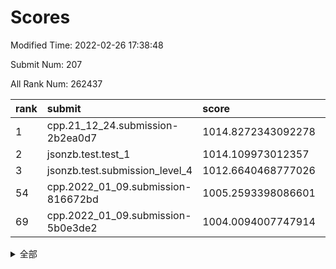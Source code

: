 # Scores

Modified Time: 2022-02-26 17:38:48

Submit Num: 207

All Rank Num: 262437

| rank |               submit               |       score        |       sigma        | pk_num |
| :--- | :--------------------------------- | :----------------- | :----------------- | :----- |
| 1    | cpp.21_12_24.submission-2b2ea0d7   | 1014.8272343092278 | 0.8424662792414702 | 5069   |
| 2    | jsonzb.test.test_1                 | 1014.109973012357  | 0.8650182783321172 | 5072   |
| 3    | jsonzb.test.submission_level_4     | 1012.6640468777026 | 0.7844350897829909 | 5070   |
| 54   | cpp.2022_01_09.submission-816672bd | 1005.2593398086601 | 0.7039191813022792 | 5070   |
| 69   | cpp.2022_01_09.submission-5b0e3de2 | 1004.0094007747914 | 0.71287904598052   | 5071   |


<details>
<summary>全部</summary>

| rank |                 submit                 |       score        |       sigma        | pk_num |
| :--- | :------------------------------------- | :----------------- | :----------------- | :----- |
| 1    | cpp.21_12_24.submission-2b2ea0d7       | 1014.8272343092278 | 0.8424662792414702 | 5069   |
| 2    | jsonzb.test.test_1                     | 1014.109973012357  | 0.8650182783321172 | 5072   |
| 3    | jsonzb.test.submission_level_4         | 1012.6640468777026 | 0.7844350897829909 | 5070   |
| 4    | gobigger.level_3.submission_level_3_8  | 1011.7639685072397 | 0.7721987117039838 | 5072   |
| 5    | gobigger.level_3.submission_level_3_27 | 1011.4361239259393 | 0.775813970731558  | 5067   |
| 6    | gobigger.level_3.submission_level_3_29 | 1011.2861979924617 | 0.7861071204172384 | 5067   |
| 7    | gobigger.level_3.submission_level_3_47 | 1010.9734752455824 | 0.7904172823437036 | 5077   |
| 8    | gobigger.level_3.submission_level_3_17 | 1010.911443420894  | 0.775649876047571  | 5070   |
| 9    | gobigger.level_3.submission_level_3_12 | 1010.8192056765217 | 0.7814518948862353 | 5073   |
| 10   | gobigger.level_3.submission_level_3_35 | 1010.7255286005311 | 0.7491311018299819 | 5074   |
| 11   | gobigger.level_3.submission_level_3_5  | 1010.7001879410377 | 0.7469547496112117 | 5071   |
| 12   | gobigger.level_3.submission_level_3_2  | 1010.6685955013489 | 0.7759269544031062 | 5069   |
| 13   | gobigger.level_3.submission_level_3_3  | 1010.6158464582192 | 0.7578496892553054 | 5074   |
| 14   | gobigger.level_3.submission_level_3_20 | 1010.6018692411528 | 0.7706328502590707 | 5075   |
| 15   | gobigger.level_3.submission_level_3_32 | 1010.5358172939431 | 0.7536631586986884 | 5074   |
| 16   | gobigger.level_3.submission_level_3_38 | 1010.5009218083205 | 0.7415054982785447 | 5070   |
| 17   | gobigger.level_3.submission_level_3_19 | 1010.4634873626003 | 0.7678148792315385 | 5075   |
| 18   | gobigger.level_3.submission_level_3_14 | 1010.3993920621214 | 0.763557417799629  | 5072   |
| 19   | gobigger.level_3.submission_level_3_4  | 1010.3617541884072 | 0.7637710610691063 | 5070   |
| 20   | gobigger.level_3.submission_level_3_15 | 1010.3055905671308 | 0.773381312421675  | 5073   |
| 21   | gobigger.level_3.submission_level_3_34 | 1010.2935860280014 | 0.7609831551158599 | 5073   |
| 22   | gobigger.level_3.submission_level_3_36 | 1010.2226901217579 | 0.7663991134936464 | 5071   |
| 23   | gobigger.level_3.submission_level_3_31 | 1010.1752432755645 | 0.7975685388582978 | 5069   |
| 24   | gobigger.level_3.submission_level_3_41 | 1010.1524012494918 | 0.7532212954562417 | 5070   |
| 25   | gobigger.level_3.submission_level_3_46 | 1010.1183195072354 | 0.748086525295052  | 5067   |
| 26   | gobigger.level_3.submission_level_3_26 | 1010.0856646855054 | 0.760742137012089  | 5068   |
| 27   | gobigger.level_3.submission_level_3_33 | 1010.0121611817577 | 0.7697772756679502 | 5070   |
| 28   | gobigger.level_3.submission_level_3_48 | 1009.9757517852476 | 0.7694173744237514 | 5069   |
| 29   | gobigger.level_3.submission_level_3_40 | 1009.8986350289844 | 0.7632115858658421 | 5069   |
| 30   | gobigger.level_3.submission_level_3_44 | 1009.875275017207  | 0.7551828971535992 | 5077   |
| 31   | gobigger.level_3.submission_level_3_18 | 1009.8316869361754 | 0.7547831292332282 | 5070   |
| 32   | gobigger.level_3.submission_level_3_42 | 1009.747579528736  | 0.7464980898733827 | 5072   |
| 33   | gobigger.level_3.submission_level_3_0  | 1009.7472905766256 | 0.7737274378678011 | 5074   |
| 34   | gobigger.level_3.submission_level_3_22 | 1009.7420348211327 | 0.7617312426419613 | 5070   |
| 35   | gobigger.level_3.submission_level_3_1  | 1009.6030437188508 | 0.7471495453586262 | 5075   |
| 36   | gobigger.level_3.submission_level_3_43 | 1009.5043006252835 | 0.7539541941373249 | 5072   |
| 37   | gobigger.level_3.submission_level_3_37 | 1009.4671171016558 | 0.7667664752991686 | 5070   |
| 38   | gobigger.level_3.submission_level_3_39 | 1009.4265804852145 | 0.7676866250195467 | 5074   |
| 39   | gobigger.level_3.submission_level_3_21 | 1009.4131706135845 | 0.7655251357848968 | 5067   |
| 40   | gobigger.level_3.submission_level_3_10 | 1009.3821033211636 | 0.725194164788624  | 5070   |
| 41   | gobigger.level_3.submission_level_3_30 | 1009.3649514941615 | 0.7184706709849318 | 5070   |
| 42   | gobigger.level_3.submission_level_3_23 | 1009.3473266246508 | 0.762048304189196  | 5067   |
| 43   | gobigger.level_3.submission_level_3_13 | 1009.3008609486551 | 0.775874429125379  | 5074   |
| 44   | gobigger.level_3.submission_level_3_9  | 1009.2615475709744 | 0.7586993276196211 | 5065   |
| 45   | gobigger.level_3.submission_level_3_16 | 1009.1208784225119 | 0.7373990871670478 | 5062   |
| 46   | gobigger.level_3.submission_level_3_28 | 1009.1031430933815 | 0.7570488918776785 | 5073   |
| 47   | gobigger.level_3.submission_level_3_6  | 1009.0319503903816 | 0.7458421738620781 | 5070   |
| 48   | gobigger.level_3.submission_level_3_45 | 1008.992978811167  | 0.7234305288267474 | 5071   |
| 49   | gobigger.level_3.submission_level_3_11 | 1008.9333000042192 | 0.7395316382884877 | 5070   |
| 50   | gobigger.level_3.submission_level_3_49 | 1008.8025147213019 | 0.7366542123871838 | 5069   |
| 51   | gobigger.level_3.submission_level_3_24 | 1008.7680281799434 | 0.7454754569040709 | 5071   |
| 52   | gobigger.level_3.submission_level_3_25 | 1008.6692250129777 | 0.7469488733980181 | 5069   |
| 53   | gobigger.level_3.submission_level_3_7  | 1008.5200361535971 | 0.7531507684441631 | 5072   |
| 54   | cpp.2022_01_09.submission-816672bd     | 1005.2593398086601 | 0.7039191813022792 | 5070   |
| 55   | gobigger.level_1.submission_level_1_1  | 1005.255435049418  | 0.710776041567242  | 5069   |
| 56   | gobigger.level_1.submission_level_1_4  | 1005.0371386026998 | 0.7264383016605734 | 5075   |
| 57   | gobigger.level_1.submission_level_1_14 | 1004.703969151835  | 0.7277750167358479 | 5069   |
| 58   | gobigger.level_1.submission_level_1_37 | 1004.54517378018   | 0.7157648147210879 | 5066   |
| 59   | gobigger.level_1.submission_level_1_2  | 1004.4460845544495 | 0.7170759902868415 | 5073   |
| 60   | gobigger.level_1.submission_level_1_29 | 1004.4051445124077 | 0.7151606995541006 | 5068   |
| 61   | gobigger.level_1.submission_level_1_0  | 1004.3750750639421 | 0.728780773268446  | 5071   |
| 62   | gobigger.level_1.submission_level_1_46 | 1004.3600265712115 | 0.7275872995339638 | 5069   |
| 63   | gobigger.level_1.submission_level_1_22 | 1004.341278717651  | 0.734556843494282  | 5076   |
| 64   | gobigger.level_1.submission_level_1_27 | 1004.2337264867258 | 0.7278154590773792 | 5070   |
| 65   | gobigger.level_1.submission_level_1_26 | 1004.2111840446292 | 0.7149952183325563 | 5073   |
| 66   | gobigger.level_1.submission_level_1_45 | 1004.0494541646636 | 0.7163493092629141 | 5078   |
| 67   | gobigger.level_1.submission_level_1_17 | 1004.0184112080301 | 0.7254485557832213 | 5074   |
| 68   | gobigger.level_1.submission_level_1_15 | 1004.0175664573288 | 0.7148244129390541 | 5067   |
| 69   | cpp.2022_01_09.submission-5b0e3de2     | 1004.0094007747914 | 0.71287904598052   | 5071   |
| 70   | gobigger.level_1.submission_level_1_6  | 1003.9918730030475 | 0.7137335849564609 | 5072   |
| 71   | gobigger.level_1.submission_level_1_35 | 1003.8673488301304 | 0.7212653047440399 | 5076   |
| 72   | gobigger.level_1.submission_level_1_9  | 1003.8627565229613 | 0.729513548450228  | 5068   |
| 73   | gobigger.level_1.submission_level_1_3  | 1003.8079346765097 | 0.7144915306198604 | 5072   |
| 74   | gobigger.level_1.submission_level_1_34 | 1003.757460427187  | 0.7221949487404017 | 5070   |
| 75   | gobigger.level_1.submission_level_1_16 | 1003.7222204510065 | 0.7237793221759619 | 5068   |
| 76   | gobigger.level_1.submission_level_1_47 | 1003.6266895740584 | 0.7275663958105406 | 5069   |
| 77   | gobigger.level_1.submission_level_1_38 | 1003.5775292631326 | 0.7106146064957802 | 5072   |
| 78   | gobigger.level_1.submission_level_1_5  | 1003.4725374244816 | 0.7095108755051874 | 5070   |
| 79   | gobigger.level_1.submission_level_1_32 | 1003.3873707402637 | 0.7112317291462038 | 5072   |
| 80   | gobigger.level_1.submission_level_1_30 | 1003.3755332862438 | 0.71943228743044   | 5068   |
| 81   | gobigger.level_1.submission_level_1_7  | 1003.3246284955055 | 0.7223384142896419 | 5076   |
| 82   | gobigger.level_1.submission_level_1_41 | 1003.2297118165667 | 0.7144640602284009 | 5073   |
| 83   | gobigger.level_1.submission_level_1_44 | 1003.2236187731285 | 0.7058584717145094 | 5072   |
| 84   | gobigger.level_1.submission_level_1_18 | 1003.1368162043059 | 0.7218596881723733 | 5068   |
| 85   | gobigger.level_1.submission_level_1_10 | 1003.1357337023001 | 0.7147504561197247 | 5072   |
| 86   | gobigger.level_1.submission_level_1_13 | 1003.1254544603094 | 0.7273131743867176 | 5069   |
| 87   | gobigger.level_1.submission_level_1_8  | 1003.0989477326412 | 0.7217056552128385 | 5068   |
| 88   | gobigger.level_1.submission_level_1_25 | 1003.0910233481665 | 0.7102517024839675 | 5068   |
| 89   | gobigger.level_1.submission_level_1_42 | 1003.0421922381315 | 0.70676425413979   | 5070   |
| 90   | gobigger.level_1.submission_level_1_12 | 1003.019062429848  | 0.7133758939487319 | 5070   |
| 91   | gobigger.level_1.submission_level_1_23 | 1002.8167632164908 | 0.7127028167054582 | 5071   |
| 92   | gobigger.level_1.submission_level_1_20 | 1002.8077602528457 | 0.7240789321873674 | 5076   |
| 93   | gobigger.level_1.submission_level_1_40 | 1002.7703488345544 | 0.7202327339480025 | 5070   |
| 94   | gobigger.level_1.submission_level_1_49 | 1002.7641081246478 | 0.7145935475025351 | 5067   |
| 95   | gobigger.level_1.submission_level_1_43 | 1002.7475368315227 | 0.7069172694635564 | 5070   |
| 96   | gobigger.level_1.submission_level_1_33 | 1002.7353841052358 | 0.716219085714198  | 5074   |
| 97   | gobigger.level_1.submission_level_1_39 | 1002.688395756848  | 0.71193940605841   | 5074   |
| 98   | gobigger.level_1.submission_level_1_21 | 1002.6621572233486 | 0.7158311412806853 | 5068   |
| 99   | gobigger.level_1.submission_level_1_19 | 1002.4599802919099 | 0.7127920396264721 | 5071   |
| 100  | gobigger.level_1.submission_level_1_36 | 1002.3380996119764 | 0.7260946985219021 | 5070   |
| 101  | gobigger.level_1.submission_level_1_28 | 1002.2098603629219 | 0.7048328081913657 | 5067   |
| 102  | gobigger.level_1.submission_level_1_24 | 1002.1997589978484 | 0.7111947741875725 | 5067   |
| 103  | gobigger.level_1.submission_level_1_31 | 1002.0637663938402 | 0.7123780677703268 | 5067   |
| 104  | gobigger.level_1.submission_level_1_48 | 1001.4344366250133 | 0.7193556537749611 | 5069   |
| 105  | gobigger.level_1.submission_level_1_11 | 1000.5395168085239 | 0.7155564601839304 | 5072   |
| 106  | gobigger.random.submission_random_41   | 997.73857007254    | 0.7113464630858657 | 5074   |
| 107  | gobigger.random.submission_random_26   | 997.6979445160051  | 0.7123128218015108 | 5067   |
| 108  | gobigger.random.submission_random_9    | 997.5598544549653  | 0.7016930888271959 | 5076   |
| 109  | gobigger.random.submission_random_45   | 997.1898236455901  | 0.6980062549595397 | 5072   |
| 110  | gobigger.random.submission_random_28   | 997.1290784912092  | 0.7108837893324182 | 5070   |
| 111  | gobigger.random.submission_random_35   | 996.9586732628537  | 0.7021497921756276 | 5068   |
| 112  | gobigger.random.submission_random_18   | 996.620926950547   | 0.7112188198967653 | 5075   |
| 113  | gobigger.random.submission_random_10   | 996.5297323617363  | 0.7025411798887362 | 5073   |
| 114  | gobigger.random.submission_random_2    | 996.504640468656   | 0.7121445092072091 | 5070   |
| 115  | gobigger.random.submission_random_33   | 996.4353772598481  | 0.7104887484595175 | 5073   |
| 116  | gobigger.random.submission_random_37   | 996.4005399151209  | 0.7085877387773076 | 5073   |
| 117  | gobigger.random.submission_random_42   | 996.3799214683704  | 0.7185571330314557 | 5072   |
| 118  | gobigger.random.submission_random_20   | 996.3072611757312  | 0.7090015461378577 | 5072   |
| 119  | gobigger.random.submission_random_47   | 996.2970685992741  | 0.722814359620817  | 5072   |
| 120  | gobigger.random.submission_random_15   | 996.261947522845   | 0.7001481870627828 | 5073   |
| 121  | gobigger.random.submission_random_1    | 996.2161088513129  | 0.6989006360891495 | 5068   |
| 122  | gobigger.random.submission_random_12   | 996.1237826679395  | 0.71330091673746   | 5074   |
| 123  | gobigger.random.submission_random_36   | 996.1120820658332  | 0.7096952220241687 | 5070   |
| 124  | gobigger.random.submission_random_4    | 996.0533262501939  | 0.715417590197061  | 5076   |
| 125  | gobigger.random.submission_random_43   | 996.0407539602968  | 0.6995108553517382 | 5074   |
| 126  | gobigger.random.submission_random_34   | 995.9822012378592  | 0.7210208413138065 | 5069   |
| 127  | gobigger.random.submission_random_44   | 995.9739052628511  | 0.7170793008426706 | 5070   |
| 128  | gobigger.random.submission_random_8    | 995.9207498834242  | 0.7038948720061444 | 5072   |
| 129  | gobigger.random.submission_random_21   | 995.9081211629906  | 0.7063179430644781 | 5074   |
| 130  | gobigger.random.submission_random_14   | 995.9001789990449  | 0.7052360318724217 | 5068   |
| 131  | gobigger.random.submission_random_24   | 995.8512812441596  | 0.7123331642901677 | 5072   |
| 132  | gobigger.random.submission_random_30   | 995.8345296530933  | 0.7028363531257688 | 5069   |
| 133  | gobigger.random.submission_random_32   | 995.8182326186933  | 0.7180428075691921 | 5073   |
| 134  | gobigger.random.submission_random_19   | 995.7994832936104  | 0.7230301676238846 | 5070   |
| 135  | gobigger.random.submission_random_22   | 995.7973991641533  | 0.7245433277823076 | 5070   |
| 136  | gobigger.random.submission_random_25   | 995.7926303697693  | 0.7155135396651835 | 5069   |
| 137  | gobigger.random.submission_random_6    | 995.6915241123819  | 0.726007559798111  | 5071   |
| 138  | gobigger.random.submission_random_7    | 995.6749936148973  | 0.7208295726193722 | 5067   |
| 139  | gobigger.random.submission_random_0    | 995.5131853982915  | 0.7349180722526379 | 5068   |
| 140  | gobigger.random.submission_random_27   | 995.4554874321868  | 0.7094475387249604 | 5074   |
| 141  | gobigger.random.submission_random_31   | 995.443859952246   | 0.700486296970061  | 5070   |
| 142  | gobigger.random.submission_random_48   | 995.4115228168563  | 0.7161514133778762 | 5076   |
| 143  | gobigger.random.submission_random_29   | 995.4110633389886  | 0.7100271009870959 | 5075   |
| 144  | gobigger.random.submission_random_38   | 995.3023436884773  | 0.7085004002546053 | 5071   |
| 145  | gobigger.random.submission_random_49   | 995.2861933542756  | 0.7092771503739482 | 5070   |
| 146  | gobigger.random.submission_random_16   | 995.1507548956708  | 0.708103605935057  | 5074   |
| 147  | gobigger.random.submission_random_11   | 995.1466467348846  | 0.7282390846030593 | 5070   |
| 148  | gobigger.random.submission_random_39   | 995.0975403030263  | 0.7080349279004703 | 5073   |
| 149  | gobigger.random.submission_random_3    | 995.0823667902662  | 0.6878754508700206 | 5070   |
| 150  | gobigger.random.submission_random_17   | 995.0107832599023  | 0.7055671294154338 | 5073   |
| 151  | gobigger.random.submission_random_46   | 995.0028674918788  | 0.7123457627285416 | 5071   |
| 152  | gobigger.random.submission_random_23   | 994.9891130945631  | 0.7247684747322544 | 5072   |
| 153  | gobigger.random.submission_random_5    | 994.9456642055015  | 0.7018845454872927 | 5072   |
| 154  | gobigger.random.submission_random_40   | 994.5066992969809  | 0.7137401725815644 | 5075   |
| 155  | gobigger.random.submission_random_13   | 994.4731132333172  | 0.7179853664125941 | 5070   |
| 156  | gobigger.level_2.submission_level_2_26 | 994.2304025202935  | 0.716051228282034  | 5072   |
| 157  | gobigger.level_2.submission_level_2_28 | 993.9473523452469  | 0.7333791636707301 | 5070   |
| 158  | gobigger.level_2.submission_level_2_35 | 993.8225909033583  | 0.7337495361807496 | 5071   |
| 159  | gobigger.level_2.submission_level_2_4  | 993.3670636636434  | 0.7436127936105311 | 5074   |
| 160  | gobigger.level_2.submission_level_2_13 | 993.1644010108542  | 0.7488049358234997 | 5076   |
| 161  | gobigger.level_2.submission_level_2_29 | 993.0681498934174  | 0.7370069283922701 | 5069   |
| 162  | gobigger.level_2.submission_level_2_15 | 992.9685513784868  | 0.7511854693033911 | 5066   |
| 163  | gobigger.level_2.submission_level_2_1  | 992.9041753046481  | 0.7491712948344486 | 5076   |
| 164  | gobigger.level_2.submission_level_2_9  | 992.835822036333   | 0.73590704106603   | 5070   |
| 165  | gobigger.level_2.submission_level_2_0  | 992.8093227186963  | 0.724644133635451  | 5074   |
| 166  | gobigger.level_2.submission_level_2_23 | 992.792300867235   | 0.7365355487989301 | 5071   |
| 167  | gobigger.level_2.submission_level_2_30 | 992.7701701835081  | 0.7246123163568855 | 5072   |
| 168  | gobigger.level_2.submission_level_2_19 | 992.7339092016571  | 0.7385070029138895 | 5075   |
| 169  | gobigger.level_2.submission_level_2_46 | 992.585694664255   | 0.7466164338125794 | 5072   |
| 170  | gobigger.level_2.submission_level_2_10 | 992.502946615905   | 0.7457390742777349 | 5074   |
| 171  | gobigger.level_2.submission_level_2_34 | 992.4377847245773  | 0.7418760722601514 | 5074   |
| 172  | gobigger.level_2.submission_level_2_14 | 992.4322047011334  | 0.7361533032248273 | 5073   |
| 173  | gobigger.level_2.submission_level_2_44 | 992.3636899768273  | 0.7412352022825269 | 5072   |
| 174  | gobigger.level_2.submission_level_2_18 | 992.2047804693881  | 0.7405394781015714 | 5068   |
| 175  | gobigger.level_2.submission_level_2_32 | 992.1965651867853  | 0.7538665420846024 | 5072   |
| 176  | gobigger.level_2.submission_level_2_17 | 992.1825476057203  | 0.7442455079659925 | 5069   |
| 177  | gobigger.level_2.submission_level_2_40 | 992.1505406926374  | 0.7532279634431278 | 5073   |
| 178  | gobigger.level_2.submission_level_2_7  | 991.9296237971606  | 0.7587261492949833 | 5068   |
| 179  | gobigger.level_2.submission_level_2_27 | 991.9221834873073  | 0.7567684575167353 | 5073   |
| 180  | gobigger.level_2.submission_level_2_8  | 991.9075818065454  | 0.7337887697468417 | 5074   |
| 181  | gobigger.level_2.submission_level_2_5  | 991.9009298424334  | 0.754039740240965  | 5071   |
| 182  | gobigger.level_2.submission_level_2_48 | 991.8940444245106  | 0.7473795445171906 | 5075   |
| 183  | gobigger.level_2.submission_level_2_37 | 991.8563094677155  | 0.7540154562236548 | 5071   |
| 184  | gobigger.level_2.submission_level_2_24 | 991.7443996151495  | 0.7388945884663811 | 5069   |
| 185  | gobigger.level_2.submission_level_2_11 | 991.7370875262837  | 0.740535430601825  | 5071   |
| 186  | gobigger.level_2.submission_level_2_38 | 991.6457980238541  | 0.7422122647442094 | 5076   |
| 187  | gobigger.level_2.submission_level_2_2  | 991.6274512298095  | 0.7486227642953716 | 5071   |
| 188  | gobigger.level_2.submission_level_2_31 | 991.5784161993345  | 0.7533921580094598 | 5072   |
| 189  | gobigger.level_2.submission_level_2_12 | 991.5488258603597  | 0.7612732400352198 | 5072   |
| 190  | gobigger.level_2.submission_level_2_45 | 991.4213581871136  | 0.75443124189156   | 5071   |
| 191  | gobigger.level_2.submission_level_2_41 | 991.3995785634788  | 0.7505061151024457 | 5070   |
| 192  | gobigger.level_2.submission_level_2_33 | 991.3711117119193  | 0.7474353599423471 | 5070   |
| 193  | gobigger.level_2.submission_level_2_20 | 991.2657610203016  | 0.7443280069515349 | 5071   |
| 194  | gobigger.level_2.submission_level_2_49 | 991.2362214751826  | 0.7529074169484463 | 5078   |
| 195  | gobigger.level_2.submission_level_2_6  | 991.2258929500215  | 0.7505657281738171 | 5069   |
| 196  | gobigger.level_2.submission_level_2_3  | 991.2090461555479  | 0.7542050352476992 | 5072   |
| 197  | gobigger.level_2.submission_level_2_22 | 991.2008039939275  | 0.7538762770857655 | 5071   |
| 198  | gobigger.level_2.submission_level_2_21 | 991.1119207789765  | 0.7557731091202281 | 5072   |
| 199  | gobigger.level_2.submission_level_2_43 | 991.0329316824044  | 0.7580375162763412 | 5071   |
| 200  | gobigger.level_2.submission_level_2_36 | 990.9447476223135  | 0.7404949692533541 | 5067   |
| 201  | gobigger.level_2.submission_level_2_42 | 990.8831443737093  | 0.7634733201945724 | 5074   |
| 202  | gobigger.level_2.submission_level_2_39 | 990.763134149681   | 0.7599237057827171 | 5068   |
| 203  | gobigger.level_2.submission_level_2_25 | 990.7016155345934  | 0.7633316182425414 | 5074   |
| 204  | gobigger.level_2.submission_level_2_47 | 990.6873185333802  | 0.7637012471239446 | 5073   |
| 205  | gobigger.level_2.submission_level_2_16 | 990.3165202854047  | 0.7524344385261272 | 5073   |
| 206  | gobigger.none.submission_none_0        | 979.0036943199369  | 1.2589732496962305 | 5079   |
| 207  | gobigger.none.submission_none_1        | 977.4401995243384  | 1.4217575567048673 | 5073   |

</details>